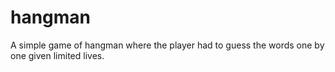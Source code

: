 # hangman
A simple game of hangman where the player had to guess the words one by one given limited lives.

